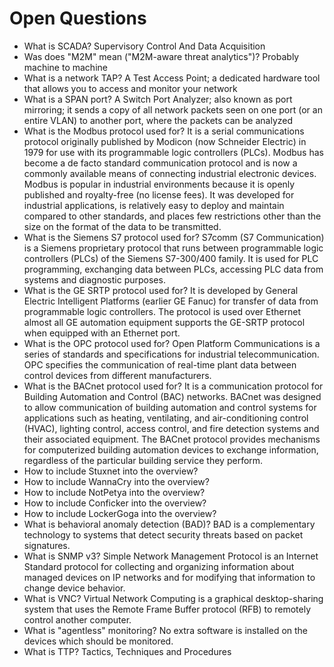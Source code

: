 # Open Questions

- What is SCADA? Supervisory Control And Data Acquisition
- Was does "M2M" mean ("M2M-aware threat analytics")? Probably machine to machine
- What is a network TAP? A Test Access Point; a dedicated hardware tool that allows you to access and monitor your network
- What is a SPAN port? A Switch Port Analyzer; also known as port mirroring; it sends a copy of all network packets seen on one port (or an entire VLAN) to another port, where the packets can be analyzed
- What is the Modbus protocol used for? It is a serial communications protocol originally published by Modicon (now Schneider Electric) in 1979 for use with its programmable logic controllers (PLCs). Modbus has become a de facto standard communication protocol and is now a commonly available means of connecting industrial electronic devices. Modbus is popular in industrial environments because it is openly published and royalty-free (no license fees). It was developed for industrial applications, is relatively easy to deploy and maintain compared to other standards, and places few restrictions other than the size on the format of the data to be transmitted.
- What is the Siemens S7 protocol used for? S7comm (S7 Communication) is a Siemens proprietary protocol that runs between programmable logic controllers (PLCs) of the Siemens S7-300/400 family. It is used for PLC programming, exchanging data between PLCs, accessing PLC data from systems and diagnostic purposes.
- What is the GE SRTP protocol used for? It is developed by General Electric Intelligent Platforms (earlier GE Fanuc) for transfer of data from programmable logic controllers. The protocol is used over Ethernet almost all GE automation equipment supports the GE-SRTP protocol when equipped with an Ethernet port.
- What is the OPC protocol used for? Open Platform Communications is a series of standards and specifications for industrial telecommunication. OPC specifies the communication of real-time plant data between control devices from different manufacturers.
- What is the BACnet protocol used for? It is a communication protocol for Building Automation and Control (BAC) networks. BACnet was designed to allow communication of building automation and control systems for applications such as heating, ventilating, and air-conditioning control (HVAC), lighting control, access control, and fire detection systems and their associated equipment. The BACnet protocol provides mechanisms for computerized building automation devices to exchange information, regardless of the particular building service they perform.
- How to include Stuxnet into the overview?
- How to include WannaCry into the overview?
- How to include NotPetya into the overview?
- How to include Conficker into the overview?
- How to include LockerGoga into the overview?
- What is behavioral anomaly detection (BAD)? BAD is a complementary technology to systems that detect security threats based on packet signatures.
- What is SNMP v3? Simple Network Management Protocol is an Internet Standard protocol for collecting and organizing information about managed devices on IP networks and for modifying that information to change device behavior.
- What is VNC? Virtual Network Computing is a graphical desktop-sharing system that uses the Remote Frame Buffer protocol (RFB) to remotely control another computer.
- What is "agentless" monitoring? No extra software is installed on the devices which should be monitored.
- What is TTP? Tactics, Techniques and Procedures
